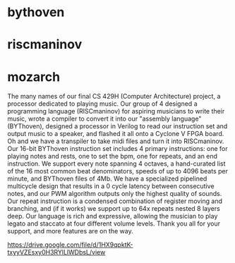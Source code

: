# bythoven



# riscmaninov



# mozarch


The many names of our final CS 429H (Computer Architecture) project, a processor dedicated to playing music. Our group of 4 designed a programming language (RISCmaninov) for aspiring musicians to write their music, wrote a compiler to convert it into our "assembly language" (BYThoven), designed a processor in Verilog to read our instruction set and output music to a speaker, and flashed it all onto a Cyclone V FPGA board. Oh and we have a transpiler to take midi files and turn it into RISCmaninov. Our 16-bit BYThoven instruction set includes 4 primary instructions: one for playing notes and rests, one to set the bpm, one for repeats, and an end instruction. We support every note spanning 4 octaves, a hand-curated list of the 16 most common beat denominators, speeds of up to 4096 beats per minute, and BYThoven files of 4Mb. We have a specialized pipelined multicycle design that results in a 0 cycle latency between consecutive notes, and our PWM algorithm outputs only the highest quality of sounds. Our repeat instruction is a condensed combination of register moving and branching, and (if it works) we support up to 64x repeats nested 8 layers deep. Our language is rich and expressive, allowing the musician to play legato and staccato at four different volume levels. Thank you all for your support, and more features are on the way.  

https://drive.google.com/file/d/1HX9qpktK-txyyVZEsxy0H3RYlLlWDbsL/view
